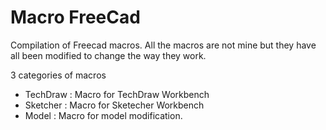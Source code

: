 # Macro FreeCad

Compilation of Freecad macros.  All the macros are not mine but they have all been modified to change the way they work.

3 categories of macros

- TechDraw : Macro for TechDraw Workbench
- Sketcher : Macro for Sketecher Workbench
- Model : Macro for model modification.
